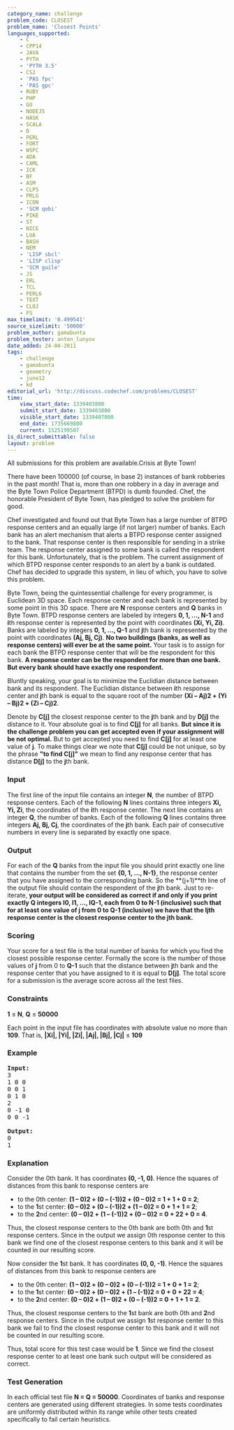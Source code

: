 ```yaml
---
category_name: challenge
problem_code: CLOSEST
problem_name: 'Closest Points'
languages_supported:
    - C
    - CPP14
    - JAVA
    - PYTH
    - 'PYTH 3.5'
    - CS2
    - 'PAS fpc'
    - 'PAS gpc'
    - RUBY
    - PHP
    - GO
    - NODEJS
    - HASK
    - SCALA
    - D
    - PERL
    - FORT
    - WSPC
    - ADA
    - CAML
    - ICK
    - BF
    - ASM
    - CLPS
    - PRLG
    - ICON
    - 'SCM qobi'
    - PIKE
    - ST
    - NICE
    - LUA
    - BASH
    - NEM
    - 'LISP sbcl'
    - 'LISP clisp'
    - 'SCM guile'
    - JS
    - ERL
    - TCL
    - PERL6
    - TEXT
    - CLOJ
    - FS
max_timelimit: '0.499541'
source_sizelimit: '50000'
problem_author: gamabunta
problem_tester: anton_lunyov
date_added: 24-04-2011
tags:
    - challenge
    - gamabunta
    - geometry
    - june12
    - kd
editorial_url: 'http://discuss.codechef.com/problems/CLOSEST'
time:
    view_start_date: 1339403800
    submit_start_date: 1339403800
    visible_start_date: 1339407000
    end_date: 1735669800
    current: 1525199507
is_direct_submittable: false
layout: problem
---
```

All submissions for this problem are available.Crisis at Byte Town!

There have been 100000 (of course, in base 2) instances of bank robberies in the past month! That is, more than one robbery in a day in average and the Byte Town Police Department (BTPD) is dumb founded. Chef, the honorable President of Byte Town, has pledged to solve the problem for good.

Chef investigated and found out that Byte Town has a large number of BTPD response centers and an equally large (if not larger) number of banks. Each bank has an alert mechanism that alerts a BTPD response center assigned to the bank. That response center is then responsible for sending in a strike team. The response center assigned to some bank is called the respondent for this bank. Unfortunately, that is the problem. The current assignment of which BTPD response center responds to an alert by a bank is outdated. Chef has decided to upgrade this system, in lieu of which, you have to solve this problem.

Byte Town, being the quintessential challenge for every programmer, is Euclidean 3D space. Each response center and each bank is represented by some point in this 3D space. There are **N** response centers and **Q** banks in Byte Town. BTPD response centers are labeled by integers **0, 1, ..., N-1** and **i**th response center is represented by the point with coordinates **(Xi, Yi, Zi)**. Banks are labeled by integers **0, 1, ..., Q-1** and **j**th bank is represented by the point with coordinates **(Aj, Bj, Cj)**. **No two buildings (banks, as well as response centers) will ever be at the same point.** Your task is to assign for each bank the BTPD response center that will be the respondent for this bank. **A response center can be the respondent for more than one bank. But every bank should have exactly one respondent.**

Bluntly speaking, your goal is to minimize the Euclidian distance between bank and its respondent. The Euclidian distance between **i**th response center and **j**th bank is equal to the square root of the number **(Xi – Aj)2 + (Yi – Bj)2 + (Zi – Cj)2**.

Denote by **C\[j\]** the closest response center to the **j**th bank and by **D\[j\]** the distance to it. Your absolute goal is to find **C\[j\]** for all banks. **But since it is the challenge problem you can get accepted even if your assignment will be not optimal.** But to get accepted you need to find **C\[j\]** for at least one value of **j**. To make things clear we note that **C\[j\]** could be not unique, so by the phrase **"to find C\[j\]"** we mean to find any response center that has distance **D\[j\]** to the **j**th bank.

### Input

The first line of the input file contains an integer **N**, the number of BTPD response centers. Each of the following **N** lines contains three integers **Xi, Yi, Zi**, the coordinates of the **i**th response center. The next line contains an integer **Q**, the number of banks. Each of the following **Q** lines contains three integers **Aj, Bj, Cj**, the coordinates of the **j**th bank. Each pair of consecutive numbers in every line is separated by exactly one space.

### Output

For each of the **Q** banks from the input file you should print exactly one line that contains the number from the set **{0, 1, ..., N-1}**, the response center that you have assigned to the corresponding bank. So the **(j+1)**th line of the output file should contain the respondent of the **j**th bank. Just to re-iterate, **your output will be considered as correct if and only if you print exactly **Q** integers **I0, I1, ..., IQ-1**, each from 0 to **N-1** (inclusive) such that for at least one value of **j** from 0 to **Q-1** (inclusive) we have that the **Ij**th response center is the closest response center to the **j**th bank.**

### Scoring

Your score for a test file is the total number of banks for which you find the closest possible response center. Formally the score is the number of those values of **j** from 0 to **Q-1** such that the distance between **j**th bank and the response center that you have assigned to it is equal to **D\[j\]**. The total score for a submission is the average score across all the test files.

### Constraints

**1** ≤ **N**, **Q** ≤ **50000**

Each point in the input file has coordinates with absolute value no more than **109**. 
That is, **|Xi|, |Yi|, |Zi|, |Aj|, |Bj|, |Cj|** ≤ **109**

### Example

<pre>
<b>Input:</b>
3
1 0 0
0 0 1
0 1 0
2
0 -1 0
0 0 -1

<b>Output:</b>
0
1
</pre>
### Explanation

Consider the 0th bank. It has coordinates **(0, -1, 0)**. Hence the squares of distances from this bank to response centers are

- to the 0th center: **(1 – 0)2 + (0 – (-1))2 + (0 – 0)2 = 1 + 1 + 0 = 2**;
- to the **1**st center: **(0 – 0)2 + (0 – (-1))2 + (1 – 0)2 = 0 + 1 + 1 = 2**;
- to the **2**nd center: **(0 – 0)2 + (1 – (-1))2 + (0 – 0)2 = 0 + 22 + 0 = 4**.

Thus, the closest response centers to the 0th bank are both 0th and **1**st response centers. Since in the output we assign 0th response center to this bank we find one of the closest response centers to this bank and it will be counted in our resulting score.

Now consider the **1**st bank. It has coordinates **(0, 0, -1)**. Hence the squares of distances from this bank to response centers are

- to the 0th center: **(1 – 0)2 + (0 – 0)2 + (0 – (-1))2 = 1 + 0 + 1 = 2**;
- to the **1**st center: **(0 – 0)2 + (0 – 0)2 + (1 – (-1))2 = 0 + 0 + 22 = 4**;
- to the **2**nd center: **(0 – 0)2 + (1 – 0)2 + (0 – (-1))2 = 0 + 1 + 1 = 2**.

Thus, the closest response centers to the **1**st bank are both 0th and **2**nd response centers. Since in the output we assign **1**st response center to this bank we fail to find the closest response center to this bank and it will not be counted in our resulting score.

Thus, total score for this test case would be **1**. Since we find the closest response center to at least one bank such output will be considered as correct.

### Test Generation

In each official test file **N = Q = 50000**. Coordinates of banks and response centers are generated using different strategies. In some tests coordinates are uniformly distributed within its range while other tests created specifically to fail certain heuristics.
